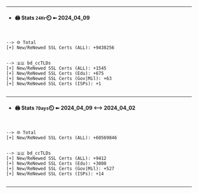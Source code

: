 

---
- #### 🖨️ **Stats** `24Hr`⏲️ ➼ 2024_04_09
```console


--> 🌐 Total
[+] New/ReNewed SSL Certs (ALL): +9438256


--> 🇧🇩 bd_ccTLDs
[+] New/ReNewed SSL Certs (ALL): +1545
[+] New/ReNewed SSL Certs (Edu): +675
[+] New/ReNewed SSL Certs (Gov|Mil): +63
[+] New/ReNewed SSL Certs (ISPs): +1


```

---
- #### 🖨️ **Stats** `7Days`⏲️ ➼ 2024_04_09 <--> 2024_04_02
```console


--> 🌐 Total
[+] New/ReNewed SSL Certs (ALL): +60569846


--> 🇧🇩 bd_ccTLDs
[+] New/ReNewed SSL Certs (ALL): +9412
[+] New/ReNewed SSL Certs (Edu): +3080
[+] New/ReNewed SSL Certs (Gov|Mil): +527
[+] New/ReNewed SSL Certs (ISPs): +14


```

---

